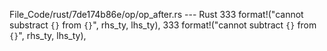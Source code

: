 File_Code/rust/7de174b86e/op/op_after.rs --- Rust
333                                     format!("cannot substract `{}` from `{}`", rhs_ty, lhs_ty),                                                          333                                     format!("cannot subtract `{}` from `{}`", rhs_ty, lhs_ty),

